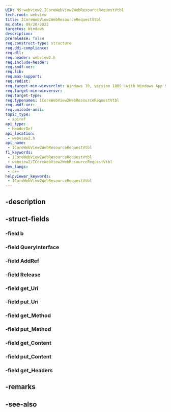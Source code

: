 ```yaml
---
UID: NS:webview2.ICoreWebView2WebResourceRequestVtbl
tech.root: webview
title: ICoreWebView2WebResourceRequestVtbl
ms.date: 09/20/2022
targetos: Windows
description: 
prerelease: false
req.construct-type: structure
req.ddi-compliance: 
req.dll: 
req.header: webview2.h
req.include-header: 
req.kmdf-ver: 
req.lib: 
req.max-support: 
req.redist: 
req.target-min-winverclnt: Windows 10, version 1809 (with Windows App SDK 1.1 or later)
req.target-min-winversvr: 
req.target-type: 
req.typenames: ICoreWebView2WebResourceRequestVtbl
req.umdf-ver: 
req.unicode-ansi: 
topic_type:
 - apiref
api_type:
 - HeaderDef
api_location:
 - webview2.h
api_name:
 - ICoreWebView2WebResourceRequestVtbl
f1_keywords:
 - ICoreWebView2WebResourceRequestVtbl
 - webview2/ICoreWebView2WebResourceRequestVtbl
dev_langs:
 - c++
helpviewer_keywords:
 - ICoreWebView2WebResourceRequestVtbl
---
```


## -description

## -struct-fields

### -field b

### -field QueryInterface

### -field AddRef

### -field Release

### -field get_Uri

### -field put_Uri

### -field get_Method

### -field put_Method

### -field get_Content

### -field put_Content

### -field get_Headers

## -remarks

## -see-also


